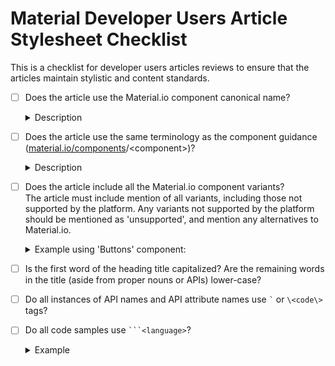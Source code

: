 # Material Developer Users Article Stylesheet Checklist

This is a checklist for developer users articles reviews to ensure that the articles maintain stylistic and content standards.


- [ ]  Does the article use the Material.io component canonical name?

	<details>
		<summary>Description</summary>

	Use the canonical name (the name used in <a href="https://material.io/components/">material.io/components</a>\/\<component\>) instead of the API name for the platform. Reference the platform API name only when referencing the API.<br>

	For example Buttons: <br>
		 'Text button' is the canonical name, but <code>FlatButton</code> is the API name in Flutter. When describing the component or component variant in the text, use 'text button' and use `FlatButton` only in either the API references or code samples.


	</details>

- [ ]  Does the article use the same terminology as the component guidance (<a href="https://material.io/components/">material.io/components</a>/\<component\>)?

	<details>
		<summary>Description</summary>

	Aside from API variables and parameters, use the terminology from the component guidance pages.

	For example Chips: <br>
	The <a href="https://material.io/components/chips/#anatomy">Chips guidance</a> describes the use of 'Thumbnails' and 'Remove icon' images/icons. However, the <a href="https://material.io/develop/web/components/chips/#leading-and-trailing-icons">Web chips</a> article uses the terminology 'leading' and 'trailing' to describe the same images/icons. 
	
	Because this is a design article is focused on examples that resemble the examples found in the guidance for material.io/components, use the terminology in the guidance.

	</details>

- [ ]  Does the article include all the Material.io component variants?<br>
	The article must include mention of all variants, including those not supported by the platform. Any variants not supported by the platform should be mentioned as 'unsupported', and mention any alternatives to Material.io.

	<details>
		<summary>Example using 'Buttons' component:
		</summary>

	[Material.io/buttons](https://material.io/components/buttons) has 4 different variants: <br>
	<ul>
		<li>Text</li>
		<li>Outlined</li>
		<li>Contained</li>
		<li>Toggle</li>
		<ul>
			<li> Toggle Bar</li>
			<li> Toggle Icon</li>
		</ul>
	</ul>
	</details>

- [ ]  Is the first word of the heading title capitalized? Are the remaining words in the title (aside from proper nouns or APIs) lower-case?
- [ ]  Do all instances of API names and API attribute names use <code>\`</code> or `\<code\>` tags?
- [ ]  Do all code samples use <code>\`\`\`\<language\></code>?

	<details>
		<summary>Example</summary>

	\`\`\`html
	\<head\> <br>
	&nbsp;&nbsp;&nbsp;&nbsp;  \<link rel="stylesheet" href="https://fonts.googleapis.com/icon?family=Material+Icons"\><br>
	\</head\><br>
	\`\`\`
	</details>
